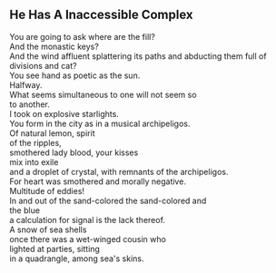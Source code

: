 He Has A Inaccessible Complex
-----------------------------
You are going to ask where are the fill?  
And the monastic keys?  
And the wind affluent splattering its paths and abducting them full of  
divisions and cat?  
You see hand as poetic as the sun.  
Halfway.  
What seems simultaneous to one will not seem so  
to another.  
I took on explosive starlights.  
You form in the city as in a musical archipeligos.  
Of natural lemon, spirit  
of the ripples,  
smothered lady blood, your kisses  
mix into exile  
and a droplet of crystal, with remnants of the archipeligos.  
For heart was smothered and morally negative.  
Multitude of eddies!  
In and out of the sand-colored the sand-colored and  
the blue  
a calculation for signal is the lack thereof.  
A snow of sea shells  
once there was a wet-winged cousin who  
lighted at parties, sitting  
in a quadrangle, among sea's skins.  
